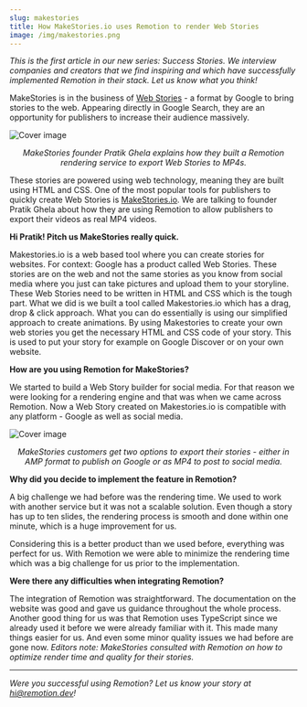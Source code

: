 ```yaml
---
slug: makestories
title: How MakeStories.io uses Remotion to render Web Stories
image: /img/makestories.png
---
```


_This is the first article in our new series: Success Stories. We interview companies and creators that we find inspiring and which have successfully implemented Remotion in their stack. Let us know what you think!_

MakeStories is in the business of [Web Stories](https://stories.google/) - a format by Google to bring stories to the web. Appearing directly in Google Search, they are an opportunity for publishers to increase their audience massively.

![Cover image](/img/makestories.png)

<p align="center"><em>MakeStories founder Pratik Ghela explains how they built a Remotion rendering service to export Web Stories to MP4s.</em></p>

These stories are powered using web technology, meaning they are built using HTML and CSS. One of the most popular tools for publishers to quickly create Web Stories is [MakeStories.io](https://makestories.io/). We are talking to founder Pratik Ghela
about how they are using Remotion to allow publishers to export their videos as real MP4 videos.

**Hi Pratik! Pitch us MakeStories really quick.**

Makestories.io is a web based tool where you can create stories for websites. For context: Google has a product called Web Stories. These stories are on the web and not the same stories as you know from social media where you just can take pictures and upload them to your storyline. These Web Stories need to be written in HTML and CSS which is the tough part. What we did is we built a tool called Makestories.io which has a drag, drop & click approach. What you can do essentially is using our simplified approach to create animations. By using Makestories to create your own web stories you get the necessary HTML and CSS code of your story. This is used to put your story for example on Google Discover or on your own website.

**How are you using Remotion for MakeStories?**

We started to build a Web Story builder for social media. For that reason we were looking for a rendering engine and that was when we came across Remotion. Now a Web Story created on Makestories.io is compatible with any platform - Google as well as social media.

![Cover image](/img/makestories-export.png)

<p align="center"><em>MakeStories customers get two options to export their stories - either in AMP format to publish on Google or as MP4 to post to social media.</em></p>

**Why did you decide to implement the feature in Remotion?**

A big challenge we had before was the rendering time. We used to work with another service but it was not a scalable solution. Even though a story has up to ten slides, the rendering process is smooth and done within one minute, which is a huge improvement for us.

Considering this is a better product than we used before, everything was perfect for us. With Remotion we were able to minimize the rendering time which was a big challenge for us prior to the implementation.

**Were there any difficulties when integrating Remotion?**

The integration of Remotion was straightforward. The documentation on the website was good and gave us guidance throughout the whole process.
Another good thing for us was that Remotion uses TypeScript since we already used it before we were already familiar with it. This made many things easier for us. And even some minor quality issues we had before are gone now.
_Editors note: MakeStories consulted with Remotion on how to optimize render time and quality for their stories._

---

_Were you successful using Remotion? Let us know your story at hi@remotion.dev!_
